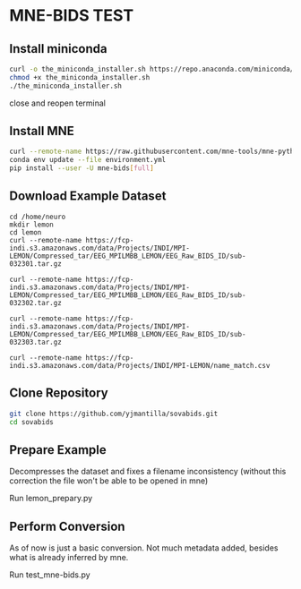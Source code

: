 # MNE-BIDS TEST

## Install miniconda
```bash
curl -o the_miniconda_installer.sh https://repo.anaconda.com/miniconda/Miniconda3-py39_4.9.2-Linux-x86_64.sh
chmod +x the_miniconda_installer.sh
./the_miniconda_installer.sh
```

close and reopen terminal

## Install MNE
```bash
curl --remote-name https://raw.githubusercontent.com/mne-tools/mne-python/main/environment.yml
conda env update --file environment.yml
pip install --user -U mne-bids[full]
```

## Download Example Dataset
```
cd /home/neuro
mkdir lemon
cd lemon
curl --remote-name https://fcp-indi.s3.amazonaws.com/data/Projects/INDI/MPI-LEMON/Compressed_tar/EEG_MPILMBB_LEMON/EEG_Raw_BIDS_ID/sub-032301.tar.gz

curl --remote-name https://fcp-indi.s3.amazonaws.com/data/Projects/INDI/MPI-LEMON/Compressed_tar/EEG_MPILMBB_LEMON/EEG_Raw_BIDS_ID/sub-032302.tar.gz

curl --remote-name https://fcp-indi.s3.amazonaws.com/data/Projects/INDI/MPI-LEMON/Compressed_tar/EEG_MPILMBB_LEMON/EEG_Raw_BIDS_ID/sub-032303.tar.gz

curl --remote-name https://fcp-indi.s3.amazonaws.com/data/Projects/INDI/MPI-LEMON/name_match.csv
```

## Clone Repository
```bash
git clone https://github.com/yjmantilla/sovabids.git
cd sovabids
```

## Prepare Example

Decompresses the dataset and fixes a filename inconsistency (without this correction the file won't be able to be opened in mne)

Run lemon_prepary.py

## Perform Conversion

As of now is just a basic conversion. Not much metadata added, besides what is already inferred by mne.

Run test_mne-bids.py